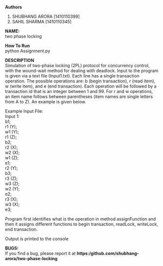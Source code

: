 **Authors** <br>
1. SHUBHANG ARORA [1410110399] <br>
2. SAHIL SHARMA [1410110345]

**NAME:** <br>
two phase locking

**How To Run** <br>
python Assignment.py

**DESCRIPTION** <br>
Simulation of two-phase locking (2PL) protocol for concurrency control, with the wound-wait method for dealing with deadlock.
Input to the program is given via a text file (Input1.txt). Each line has a single transaction operation. The possible operations are: b (begin transaction), r (read item), w (write item), and e (end transaction). Each operation will be followed by a transaction id that is an integer between 1 and 99. For r and w operations, an item name follows between parentheses (item names are single letters from A to Z). An example is given below. <br>

Example Input File: <br>
Input 1: <br>
b1; <br>
r1 (Y); <br>
w1 (Y);<br>
r1 (Z); <br>
b2; <br>
r2 (X); <br>
w2 (X); <br>
w1 (Z); <br>
e1; <br>
r2 (Y); <br>
b3; <br>
r3 (Z); <br>
w3 (Z); <br>
w2 (Y); <br>
e2; <br>
r3 (X); <br>
w3 (X); <br>
e3; <br>

Program first identifies what is the operation in method assignFunction and then it assigns different functions to begin transaction, readLock, writeLock, end transaction. <br>

Output is printed to the console <br>


**BUGS:** <br>
 If      you     find     a     bug,     please     report     it     at
       **https:/github.com/shubhang-arora/two-phase-locking**


